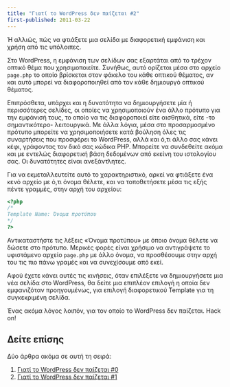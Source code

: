 ```yaml
---
title: "Γιατί το WordPress δεν παίζεται #2"
first-published: 2011-03-22
---
```


Ή αλλιώς, πώς να φτιάξετε μια σελίδα με διαφορετική εμφάνιση και χρήση από τις υπόλοιπες.

<!-- read more -->

Στο WordPress, η εμφάνιση των σελίδων σας εξαρτάται από το τρέχον οπτικό 
θέμα που χρησιμοποιείτε. Συνήθως, αυτό ορίζεται μέσα στο αρχείο 
<code>page.php</code> το οποίο βρίσκεται στον φάκελο του κάθε οπτικού 
θέματος, αν και αυτό μπορεί να διαφοροποιηθεί από τον κάθε δημιουργό 
οπτικού θέματος.

Επιπρόσθετα, υπάρχει και η δυνατότητα να δημιουργήσετε μία ή 
περισσότερες σελίδες, οι οποίες να χρησιμοποιούν ένα άλλο πρότυπο για 
την εμφάνισή τους, το οποίο να τις διαφοροποιεί είτε αισθητικά, είτε 
-το σημαντικότερο- λειτουργικά. Με άλλα λόγια, μέσα στο προσαρμοσμένο 
πρότυπο μπορείτε να χρησιμοποιήσετε κατά βούληση όλες τις συναρτήσεις 
που προσφέρει το WordPress, αλλά και ό,τι άλλο σας κάνει κέφι, γράφοντας 
τον δικό σας κώδικα PHP. Μπορείτε να συνδεθείτε ακόμα και με εντελώς 
διαφορετική βάση δεδομένων από εκείνη του ιστολογίου σας. Οι δυνατότητες 
είναι ανεξάντλητες.

Για να εκμεταλλευτείτε αυτό το χαρακτηριστικό, αρκεί να φτιάξετε ένα κενό 
αρχείο με ό,τι όνομα θέλετε, και να τοποθετήσετε μέσα τις εξής πέντε 
γραμμές, στην αρχή του αρχείου:

```php
<?php
/*
Template Name: Όνομα προτύπου
*/
?>
```

Αντικαταστήστε τις λέξεις «Όνομα προτύπου» με όποιο όνομα θέλετε να 
δώσετε στο πρότυπο. Μερικές φορές είναι χρήσιμο να αντιγράψετε το 
υφιστάμενο αρχείο <code>page.php</code> με άλλο όνομα, να προσθέσουμε 
στην αρχή του τις πιο πάνω γραμές και να συνεχίσουμε από εκεί.

Αφού έχετε κάνει αυτές τις κινήσεις, όταν επιλέξετε να δημιουργήσετε 
μια νέα σελίδα στο WordPress, θα δείτε μια επιπλέον επιλογή η οποία δεν 
εμφανιζόταν προηγουμένως, για επιλογή διαφορετικού Template για τη 
συγκεκριμένη σελίδα.

Ένας ακόμα λόγος λοιπόν, για τον οποίο το WordPress δεν παίζεται. Hack on!

Δείτε επίσης
------------

Δύο άρθρα ακόμα σε αυτή τη σειρά:

1.  [Γιατί το WordPress δεν παίζεται #0](/posts/γιατί-το-wordpress-δεν-παίζεται-0/)
2.  [Γιατί το WordPress δεν παίζεται #1](/posts/γιατί-το-wordpress-δεν-παίζεται-2/)
